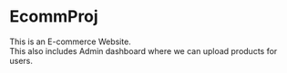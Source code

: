 # EcommProj
This is an E-commerce Website.<br>
This also includes Admin dashboard where we can upload products for users.
